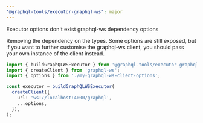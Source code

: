 ```yaml
---
'@graphql-tools/executor-graphql-ws': major
---
```


Executor options don't exist graphql-ws dependency options

Removing the dependency on the types. Some options are still exposed, but if you want to further customise the graphql-ws client, you should pass your own instance of the client instead.

```ts
import { buildGraphQLWSExecutor } from '@graphql-tools/executor-graphql-ws';
import { createClient } from 'graphql-ws';
import { options } from './my-graphql-ws-client-options';

const executor = buildGraphQLWSExecutor(
  createClient({
    url: 'ws://localhost:4000/graphql',
    ...options,
  }),
);
```
